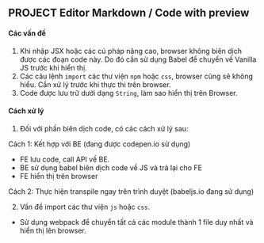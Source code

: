 ## PROJECT Editor Markdown / Code with preview

#### Các vấn đề

1. Khi nhập JSX hoặc các cú pháp nâng cao, browser không biên dịch được các đoạn code này. Do đó cần sử dụng Babel để chuyển về Vanilla JS trước khi hiển thị.
2. Các câu lệnh `import` các thư viện `npm` hoặc `css`, browser cũng sẽ không hiểu. Cần xử lý trước khi thực thi trên browser.
3. Code được lưu trữ dưới dạng `String`, làm sao hiển thị trên Browser.

#### Cách xử lý

1. Đối với phần biên dịch code, có các cách xử lý sau:

Cách 1: Kết hợp với BE (đang được codepen.io sử dụng)

- FE lưu code, call API về BE.
- BE sử dụng babel biên dịch code về JS và trả lại cho FE
- FE hiển thị trên browser

Cách 2: Thực hiện transpile ngay trên trình duyệt (babeljs.io đang sử dụng)

2. Vấn đề import các thư viện `js` hoặc `css`.

- Sử dụng webpack để chuyển tất cả các module thành 1 file duy nhất và hiển thị lên browser.
